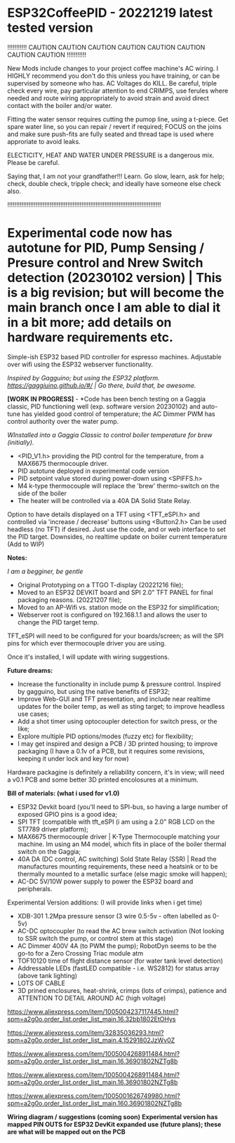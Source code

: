 # ESP32CoffeePID - 20221219 latest tested version

!!!!!!!!!!! CAUTION CAUTION CAUTION CAUTION CAUTION CAUTION CAUTION CAUTION !!!!!!!!!!!

New Mods include changes to your project coffee machine's AC wiring. I HIGHLY recommend you don't do this unless you have training, or can be supervised by someone who has. AC Voltages do KILL. Be careful, triple check every wire, pay particular attention to end CRIMPS, use ferules where needed and route wiring appropriately to avoid strain and avoid direct contact with the boiler and/or water.

Fitting the water sensor requires cutting the pumop line, using a t-piece. Get spare water line, so you can repair / revert if required; FOCUS on the joins and make sure push-fits are fully seated and thread tape is used where approriate to avoid leaks. 

ELECTICITY, HEAT AND WATER UNDER PRESSURE is a dangerous mix. Please be careful.

Saying that, I am not your grandfather!!! Learn. Go slow, learn, ask for help; check, double check, tripple check; and ideally have someone else check also.

!!!!!!!!!!!!!!!!!!!!!!!!!!!!!!!!!!!!!!!!!!!!!!!!!!!!!!!!!!!!!!!!!!!!!!!!!!!!!!!!!!!!!!!

# Experimental code now has autotune for PID, Pump Sensing / Presure control and Nrew Switch detection (20230102 version) | This is a big revision; but will become the main branch once I am able to dial it in a bit more; add details on hardware requirements etc.

Simple-ish ESP32 based PID controller for espresso machines. Adjustable over wifi using the ESP32 webserver functionality.

*Inspired by Gagguino; but using the ESP32 platform. https://gaggiuino.github.io/#/ | Go there, build that, be awesome.*

**[WORK IN PROGRESS]** - *Code has been bench testing on a Gaggia classic, PID functioning well (exp. software version 20230102) and auto-tune has yielded good control of temperature; the AC Dimmer PWM has control authority over the water pump.

*WInstalled into a Gaggia Classic to control boiler temperature for brew (initially).*

  - <PID_V1.h> providing the PID control for the temperature, from a MAX6675 thermocouple driver.
  - PID autotune deployed in experimental code version
  - PID setpoint value stored during power-down using <SPIFFS.h>
  - M4 k-type thermocouple will replace the 'brew' thermo-switch on the side of the boiler 
  - The heater will be controlled via a 40A DA Solid State Relay.

Option to have details displayed on a TFT using <TFT_eSPI.h> and controlled via 'increase / decrease' buttons using <Button2.h>
Can be used headless (no TFT) if desired. Just use the code, and or web interface to set the PID target. Downsides, no realtime update on boiler current temperature (Add to WIP)

**Notes:**

*I am a begginer, be gentle*

- Original Prototyping on a TTGO T-display (20221216 file);
- Moved to an ESP32 DEVKIT board and SPI 2.0" TFT PANEL for final packaging reasons. (20221207 file);
- Moved to an AP-Wifi vs. station mode on the ESP32 for simplification;
- Webserver root is configured on 192.168.1.1 and allows the user to change the PID target temp.

TFT_eSPI will need to be configured for your boards/screen; as will the SPI pins for which ever thermocouple driver you are using.

Once it's installed, I will update with wiring suggestions. 

**Future dreams:**

- Increase the functionality in include pump & pressure control. Inspired by gagguino, but using the native benefits of ESP32;
- Improve Web-GUI and TFT presentation, and include near realtime updates for the boiler temp, as well as sting target; to improve headless use cases;
- Add a shot timer using optocoupler detection for switch press, or the like;
- Explore multiple PID options/modes (fuzzy etc) for flexibility;
- I may get inspired and design a PCB / 3D printed housing; to improve packaging (I have a 0.1v of a PCB, but it requires some revisions, keeping it under lock and key for now)

Hardware packagine is definitely a reliability concern, it's in view; will need a v0.1 PCB and some better 3D printed encolosures at a minimum.

**Bill of materials: (what i used for v1.0)**

- ESP32 Devkit board (you'll need to SPI-bus, so having a large number of exposed GPIO pins is a good idea;
- SPI TFT (compatible with tft_eSPI (i am using a 2.0" RGB LCD on the ST7789 driver platform);
- MAX6675 thermocouple driver | K-Type Thermocouple matching your machine. Im using an M4 model, which fits in place of the boiler thermal switch on the Gaggia;
- 40A DA (DC control, AC switching) Sold State Relay (SSR) | Read the manufactures mounting requirements, these need a heatsink or to be thermally mounted to a metallic surface (else magic smoke will happen);
- AC-DC 5V/10W power supply to power the ESP32 board and peripherals.

Experimental Version additions: (I will provide links when i get time)

- XDB-301 1.2Mpa pressure sensor (3 wire 0.5-5v - often labelled as 0-5v)
- AC-DC optocoupler (to read the AC brew switch activation (Not looking to SSR switch the pump, or control stem at this stage)
- AC Dimmer 400V 4A (to PWM the pump); RobotDyn seems to be the go-to for a Zero Crossing Triac module atm
- TOF10120 time of flight distance sensor (for water tank level detection)
- Addressable LEDs (fastLED compatible - i.e. WS2812) for status array (above tank lighting)
- LOTS OF CABLE
- 3D prined enclosures, heat-shrink, crimps (lots of crimps), patience and ATTENTION TO DETAIL AROUND AC (high voltage)


https://www.aliexpress.com/item/1005004237117445.html?spm=a2g0o.order_list.order_list_main.16.32bb1802EtOHys

https://www.aliexpress.com/item/32835036293.html?spm=a2g0o.order_list.order_list_main.4.15291802JzWv0Z

https://www.aliexpress.com/item/1005004268911484.html?spm=a2g0o.order_list.order_list_main.16.36901802NZTg8b

https://www.aliexpress.com/item/1005004268911484.html?spm=a2g0o.order_list.order_list_main.16.36901802NZTg8b

https://www.aliexpress.com/item/1005001626749980.html?spm=a2g0o.order_list.order_list_main.160.36901802NZTg8b


**Wiring diagram / suggestions (coming soon)**
**Experimental version has mapped PIN OUTS for ESP32 DevKit expanded use (future plans); these are what will be mapped out on the PCB**

